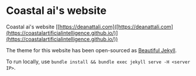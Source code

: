 # Coastal ai's website

Coastal ai's website [[https://deanattali.com]([https://deanattali.com](https://coastalartificialintelligence.github.io/)](https://coastalartificialintelligence.github.io/))

The theme for this website has been open-sourced as [Beautiful Jekyll](https://beautifuljekyll.com/).

To run locally, use `bundle install && bundle exec jekyll serve -H <server IP>`.

